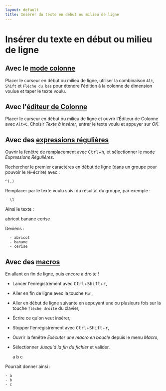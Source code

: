 ```yaml
---
layout: default
title: Insérer du texte en début ou milieu de ligne
---
```

# Insérer du texte en début ou milieu de ligne

## Avec le [mode colonne](edition-en-colonne.md)

Placer le curseur en début ou milieu de ligne, utiliser la combinaison `Alt`, `Shift` et `Flèche du bas` pour étendre l'édition à la colonne de dimension voulue et taper le texte voulu.

## Avec l'[éditeur de Colonne](edition-en-colonne.md)

Placer le curseur en début ou milieu de ligne et ouvrir l'Éditeur de Colonne avec `Alt+C`.
Choisir *Texte à insérer*, entrer le texte voulu et appuyer sur *OK*.

## Avec des [expressions régulières](expressions-regulieres.md)

Ouvrir la fenêtre de remplacement avec <kbd>Ctrl</kbd>+<kbd>h</kbd>, et sélectionner le mode *Expressions Régulières*.

Rechercher le premier caractères en début de ligne (dans un groupe pour pouvoir le ré-écrire) avec :

```regex
^(.)
```

Remplacer par le texte voulu suivi du résultat du groupe, par exemple :

```regex
- \1
```

Ainsi le texte :

  abricot
  banane
  cerise

Deviens :

```
  - abricot
  - banane
  - cerise
```

## Avec des [macros](macros.md)

En allant en fin de ligne, puis encore à droite !

- Lancer l'enregistrement avec <kbd>Ctrl</kbd>+<kbd>Shift</kbd>+<kbd>r</kbd>,
- Aller en fin de ligne avec la touche `Fin`,
- Aller en début de ligne suivante en appuyant une ou plusieurs fois sur la touche `flèche droite` du clavier,
- Écrire ce qu'on veut insérer,
- Stopper l'enregistrement avec <kbd>Ctrl</kbd>+<kbd>Shift</kbd>+<kbd>r</kbd>,
- Ouvrir la fenêtre *Exécuter une macro en boucle* depuis le menu *Macro*,
- Sélectionner *Jusqu'à la fin du fichier* et valider.

  a
  b
  c

Pourrait donner ainsi :

```
- a
- b
- c
```
